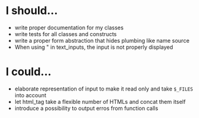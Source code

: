 # I should...

* write proper documentation for my classes
* write tests for all classes and constructs
* write a proper form abstraction that hides plumbing like name source
* When using " in text_inputs, the input is not properly displayed

# I could...

* elaborate representation of input to make it read only and take `$_FILES` into
  account
* let html_tag take a flexible number of HTMLs and concat them itself
* introduce a possibility to output erros from function calls
